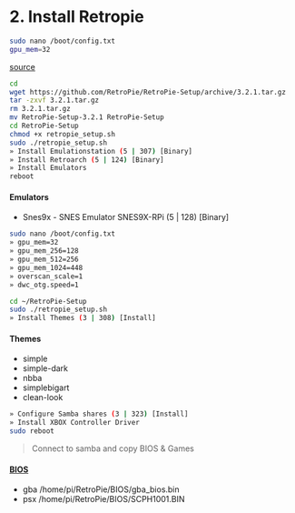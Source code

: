 # 2. Install Retropie

```bash
sudo nano /boot/config.txt
gpu_mem=32
```

[source](https://www.raspberrypi.org/documentation/configuration/config-txt.md)

```bash
cd
wget https://github.com/RetroPie/RetroPie-Setup/archive/3.2.1.tar.gz
tar -zxvf 3.2.1.tar.gz
rm 3.2.1.tar.gz
mv RetroPie-Setup-3.2.1 RetroPie-Setup
cd RetroPie-Setup
chmod +x retropie_setup.sh
sudo ./retropie_setup.sh
» Install Emulationstation (5 | 307) [Binary]
» Install Retroarch (5 | 124) [Binary]
» Install Emulators
reboot
```

#### Emulators

- Snes9x - SNES Emulator SNES9X-RPi (5 | 128) [Binary]

```bash
sudo nano /boot/config.txt
» gpu_mem=32
» gpu_mem_256=128
» gpu_mem_512=256
» gpu_mem_1024=448
» overscan_scale=1
» dwc_otg.speed=1

cd ~/RetroPie-Setup
sudo ./retropie_setup.sh
» Install Themes (3 | 308) [Install]
```
 
#### Themes

- simple
- simple-dark
- nbba
- simplebigart
- clean-look

```bash
» Configure Samba shares (3 | 323) [Install]
» Install XBOX Controller Driver
sudo reboot
```

> Connect to samba and copy BIOS & Games

#### [BIOS](https://github.com/RetroPie/RetroPie-Setup/wiki/BIOS-setup-for-RetroPie)

- gba /home/pi/RetroPie/BIOS/gba_bios.bin
- psx /home/pi/RetroPie/BIOS/SCPH1001.BIN
